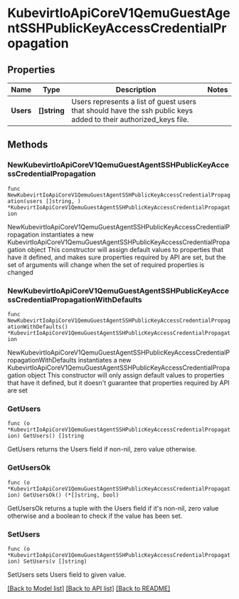 # KubevirtIoApiCoreV1QemuGuestAgentSSHPublicKeyAccessCredentialPropagation

## Properties

Name | Type | Description | Notes
------------ | ------------- | ------------- | -------------
**Users** | **[]string** | Users represents a list of guest users that should have the ssh public keys added to their authorized_keys file. | 

## Methods

### NewKubevirtIoApiCoreV1QemuGuestAgentSSHPublicKeyAccessCredentialPropagation

`func NewKubevirtIoApiCoreV1QemuGuestAgentSSHPublicKeyAccessCredentialPropagation(users []string, ) *KubevirtIoApiCoreV1QemuGuestAgentSSHPublicKeyAccessCredentialPropagation`

NewKubevirtIoApiCoreV1QemuGuestAgentSSHPublicKeyAccessCredentialPropagation instantiates a new KubevirtIoApiCoreV1QemuGuestAgentSSHPublicKeyAccessCredentialPropagation object
This constructor will assign default values to properties that have it defined,
and makes sure properties required by API are set, but the set of arguments
will change when the set of required properties is changed

### NewKubevirtIoApiCoreV1QemuGuestAgentSSHPublicKeyAccessCredentialPropagationWithDefaults

`func NewKubevirtIoApiCoreV1QemuGuestAgentSSHPublicKeyAccessCredentialPropagationWithDefaults() *KubevirtIoApiCoreV1QemuGuestAgentSSHPublicKeyAccessCredentialPropagation`

NewKubevirtIoApiCoreV1QemuGuestAgentSSHPublicKeyAccessCredentialPropagationWithDefaults instantiates a new KubevirtIoApiCoreV1QemuGuestAgentSSHPublicKeyAccessCredentialPropagation object
This constructor will only assign default values to properties that have it defined,
but it doesn't guarantee that properties required by API are set

### GetUsers

`func (o *KubevirtIoApiCoreV1QemuGuestAgentSSHPublicKeyAccessCredentialPropagation) GetUsers() []string`

GetUsers returns the Users field if non-nil, zero value otherwise.

### GetUsersOk

`func (o *KubevirtIoApiCoreV1QemuGuestAgentSSHPublicKeyAccessCredentialPropagation) GetUsersOk() (*[]string, bool)`

GetUsersOk returns a tuple with the Users field if it's non-nil, zero value otherwise
and a boolean to check if the value has been set.

### SetUsers

`func (o *KubevirtIoApiCoreV1QemuGuestAgentSSHPublicKeyAccessCredentialPropagation) SetUsers(v []string)`

SetUsers sets Users field to given value.



[[Back to Model list]](../README.md#documentation-for-models) [[Back to API list]](../README.md#documentation-for-api-endpoints) [[Back to README]](../README.md)


